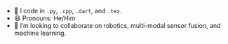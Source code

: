 - 🔭 I code in `.py`, `.cpp`, `.dart`, and `.tex`.
- 😄 Pronouns: He/Him
- 👯 I’m looking to collaborate on robotics, multi-modal sensor fusion, and machine learning.


<!--

![](https://github.com/MalcolmMielle/github-stats/blob/master/generated/overview.svg)
![](https://github.com/MalcolmMielle/github-stats/blob/master/generated/languages.svg)

**MalcolmMielle/MalcolmMielle** is a ✨ _special_ ✨ repository because its `README.md` (this file) appears on your GitHub profile.

Here are some ideas to get you started:

- 🔭 I’m currently working on ...
- 🌱 I’m currently learning ...
- 👯 I’m looking to collaborate on ...
- 🤔 I’m looking for help with ...
- 💬 Ask me about ...
- 📫 How to reach me: ...
- 😄 Pronouns: ...
- ⚡ Fun fact: ...
-->
